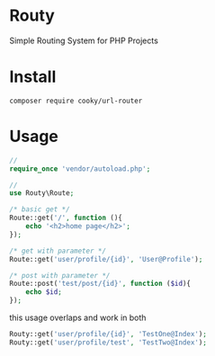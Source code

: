 # Routy
Simple Routing System for PHP Projects

# Install
```
composer require cooky/url-router
```

# Usage
```php
//
require_once 'vendor/autoload.php';

//
use Routy\Route;

/* basic get */
Route::get('/', function (){
    echo '<h2>home page</h2>';
});

/* get with parameter */
Route::get('user/profile/{id}', 'User@Profile');

/* post with parameter */
Route::post('test/post/{id}', function ($id){
    echo $id;
});
```

this usage overlaps and work in both
```php
Routy::get('user/profile/{id}', 'TestOne@Index');
Routy::get('user/profile/test', 'TestTwo@Index');
```